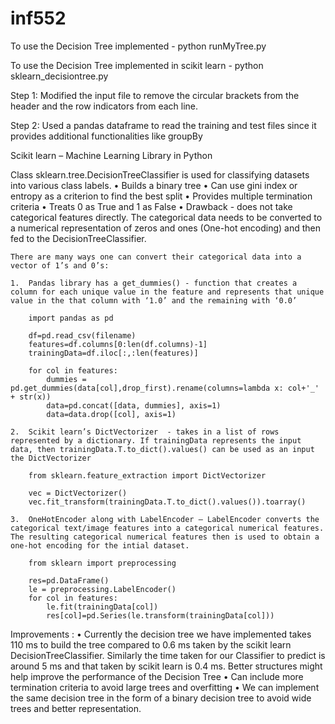 # inf552

To use the Decision Tree implemented - python runMyTree.py <trainingFile> <testFile>

To use the Decision Tree implemented in scikit learn - python sklearn_decisiontree.py <trainingFile> <testFile>

Step 1: Modified the input file to remove the circular brackets from the header and the row indicators from each line.

Step 2: Used a pandas dataframe to read the training and test files since it provides additional functionalities like groupBy

Scikit learn – Machine Learning Library in Python 

Class sklearn.tree.DecisionTreeClassifier is used for classifying datasets into various class labels.
•	Builds a binary tree
•	Can use gini index or entropy as a criterion to find the best split
•	Provides multiple termination criteria
•	Treats 0 as True and 1 as False
•	Drawback - does not take categorical features directly. The categorical data needs to be converted to a numerical representation of 	zeros and ones (One-hot encoding) and then fed to the DecisionTreeClassifier.

	There are many ways one can convert their categorical data into a vector of 1’s and 0’s:

	1.	Pandas library has a get_dummies() - function that creates a column for each unique value in the feature and represents that unique value in the that column with ‘1.0’ and the remaining with ‘0.0’

		import pandas as pd

		df=pd.read_csv(filename)
		features=df.columns[0:len(df.columns)-1]
		trainingData=df.iloc[:,:len(features)]

		for col in features:
			dummies = pd.get_dummies(data[col],drop_first).rename(columns=lambda x: col+'_' + str(x))
			data=pd.concat([data, dummies], axis=1)
			data=data.drop([col], axis=1)
			
	2.	Scikit learn’s DictVectorizer  - takes in a list of rows represented by a dictionary. If trainingData represents the input data, then trainingData.T.to_dict().values() can be used as an input the DictVectorizer  

		from sklearn.feature_extraction import DictVectorizer
		
		vec = DictVectorizer()
		vec.fit_transform(trainingData.T.to_dict().values()).toarray()

	3.	OneHotEncoder along with LabelEncoder – LabelEncoder converts the categorical text/image features into a categorical numerical features. The resulting categorical numerical features then is used to obtain a one-hot encoding for the intial dataset.

		from sklearn import preprocessing
		
		res=pd.DataFrame()
		le = preprocessing.LabelEncoder()
		for col in features:
    		le.fit(trainingData[col])
    		res[col]=pd.Series(le.transform(trainingData[col]))


Improvements :
	•	Currently the decision tree we have implemented takes 110 ms to build the tree compared to 0.6 ms taken by the scikit learn DecisionTreeClassifier. Similarly the time taken for our Classifier to predict is around 5 ms and that taken by scikit learn is 0.4 ms. Better structures might help improve the performance of the Decision Tree
	•	Can include more termination criteria to avoid large trees and overfitting
	•	We can implement the same decision tree in the form of a binary decision tree to avoid wide trees and better representation.



